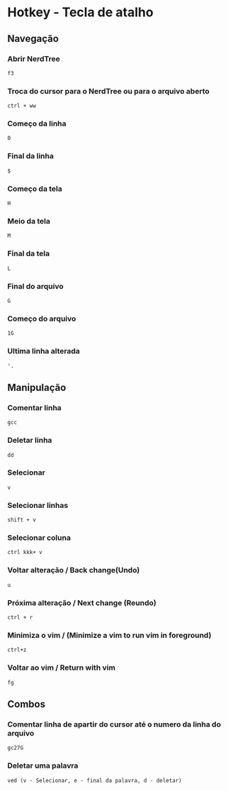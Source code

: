 # Hotkey - Tecla de atalho 
## Navegação
### Abrir NerdTree
    f3
### Troca do cursor para o NerdTree ou para o arquivo aberto
    ctrl + ww
### Começo da linha
    0
### Final da linha
    $
### Começo da tela
    H
### Meio da tela
    M
### Final da tela
    L
### Final do arquivo
    G
### Começo do arquivo
    1G
### Ultima linha alterada
    '.

## Manipulação 
### Comentar linha
    gcc
### Deletar linha
    dd
### Selecionar
    v
### Selecionar linhas
    shift + v
### Selecionar coluna
    ctrl kkk+ v
### Voltar alteração / Back change(Undo)
    u
### Próxima alteração / Next change (Reundo)
    ctrl + r
### Minimiza o vim / (Minimize a vim to run vim in foreground)
    ctrl+z
### Voltar ao vim / Return with vim
    fg
    
## Combos
### Comentar linha de apartir do cursor até o numero da linha do arquivo
    gc27G
### Deletar uma palavra
    ved (v - Selecionar, e - final da palavra, d - deletar)
